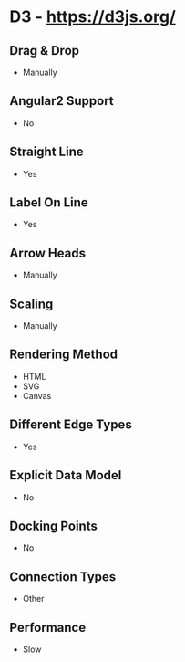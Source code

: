 # D3 - https://d3js.org/

## Drag & Drop
- Manually

## Angular2 Support
- No

## Straight Line
- Yes

## Label On Line
- Yes

## Arrow Heads
- Manually

## Scaling
- Manually

## Rendering Method
- HTML
- SVG
- Canvas

## Different Edge Types
- Yes

## Explicit Data Model
- No

## Docking Points
- No

## Connection Types
- Other

## Performance
- Slow
